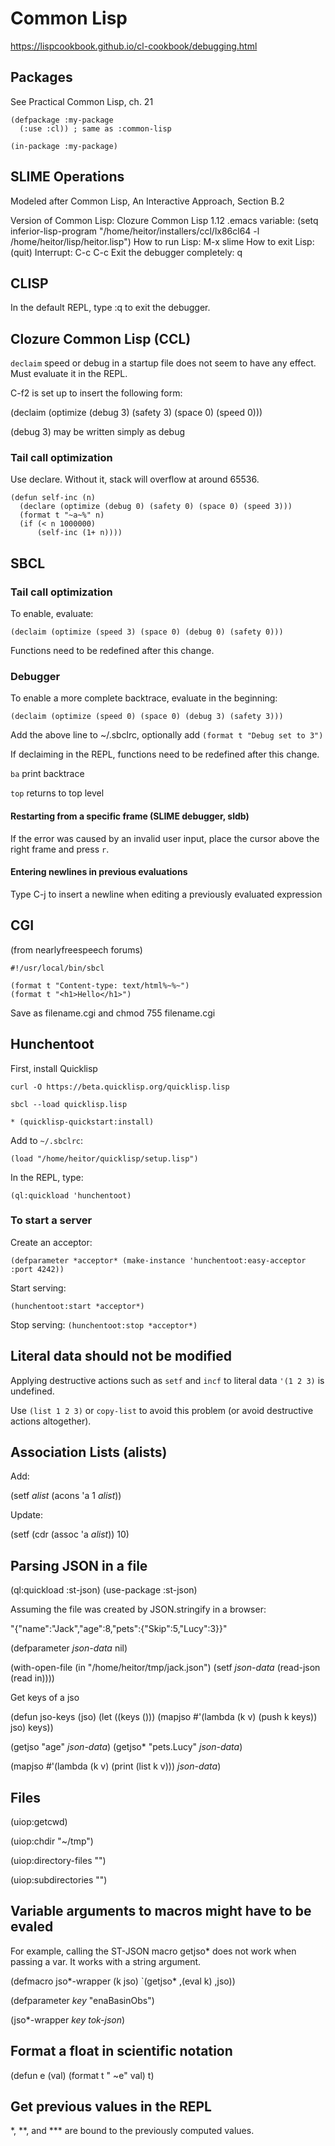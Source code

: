 # Common Lisp

https://lispcookbook.github.io/cl-cookbook/debugging.html

## Packages

See Practical Common Lisp, ch. 21

```
(defpackage :my-package
  (:use :cl)) ; same as :common-lisp

(in-package :my-package)
```

## SLIME Operations

Modeled after Common Lisp, An Interactive Approach, Section B.2

Version of Common Lisp: Clozure Common Lisp 1.12
.emacs variable: (setq inferior-lisp-program "/home/heitor/installers/ccl/lx86cl64 -l /home/heitor/lisp/heitor.lisp")
How to run Lisp: M-x slime
How to exit Lisp: (quit)
Interrupt: C-c C-c
Exit the debugger completely: q

## CLISP

In the default REPL, type :q to exit the debugger.

## Clozure Common Lisp (CCL)

`declaim` speed or debug in a startup file does not seem to have any effect. Must evaluate it in the REPL.

C-f2 is set up to insert the following form:

(declaim (optimize (debug 3) (safety 3) (space 0) (speed 0)))

(debug 3) may be written simply as debug

### Tail call optimization

Use declare. Without it, stack will overflow at around 65536.
```
(defun self-inc (n)
  (declare (optimize (debug 0) (safety 0) (space 0) (speed 3)))
  (format t "~a~%" n)
  (if (< n 1000000)
      (self-inc (1+ n))))
```

## SBCL

### Tail call optimization

To enable, evaluate:

`(declaim (optimize (speed 3) (space 0) (debug 0) (safety 0)))`

Functions need to be redefined after this change.

### Debugger

To enable a more complete backtrace, evaluate in the beginning:

`(declaim (optimize (speed 0) (space 0) (debug 3) (safety 3)))`

Add the above line to ~/.sbclrc, optionally add `(format t "Debug set to 3")`

If declaiming in the REPL, functions need to be redefined after this change.

`ba` print backtrace

`top` returns to top level

#### Restarting from a specific frame (SLIME debugger, sldb)

If the error was caused by an invalid user input, place the cursor above the right frame and press `r`.

#### Entering newlines in previous evaluations

Type C-j to insert a newline when editing a previously evaluated expression

## CGI

(from nearlyfreespeech forums)

```
#!/usr/local/bin/sbcl

(format t "Content-type: text/html%~%~")
(format t "<h1>Hello</h1>")
```

Save as filename.cgi and chmod 755 filename.cgi

## Hunchentoot

First, install Quicklisp

`curl -O https://beta.quicklisp.org/quicklisp.lisp`

`sbcl --load quicklisp.lisp`

`* (quicklisp-quickstart:install)`

Add to `~/.sbclrc`:

```
(load "/home/heitor/quicklisp/setup.lisp")
```

In the REPL, type:

`(ql:quickload 'hunchentoot)`

### To start a server

Create an acceptor:

`(defparameter *acceptor* (make-instance 'hunchentoot:easy-acceptor :port 4242))`

Start serving:

`(hunchentoot:start *acceptor*)`

Stop serving:
`(hunchentoot:stop *acceptor*)`

## Literal data should not be modified

Applying destructive actions such as `setf` and `incf` to literal data `'(1 2 3)` is undefined.

Use `(list 1 2 3)` or `copy-list` to avoid this problem (or avoid destructive actions altogether).

## Association Lists (alists)

Add:

(setf *alist* (acons 'a 1 *alist*))

Update:

(setf (cdr (assoc 'a *alist*)) 10)

## Parsing JSON in a file

(ql:quickload :st-json)
(use-package :st-json)

Assuming the file was created by JSON.stringify in a browser:

"{\"name\":\"Jack\",\"age\":8,\"pets\":{\"Skip\":5,\"Lucy\":3}}"

(defparameter *json-data* nil)

(with-open-file (in "/home/heitor/tmp/jack.json")
  (setf *json-data* (read-json (read in))))

Get keys of a jso

(defun jso-keys (jso)
   (let ((keys ()))
     (mapjso #'(lambda (k v) (push k keys)) jso)
     keys))

(getjso "age" *json-data*)
(getjso* "pets.Lucy" *json-data*)

(mapjso #'(lambda (k v) (print (list k v))) *json-data*)

## Files

(uiop:getcwd)

(uiop:chdir "~/tmp")

(uiop:directory-files "")

(uiop:subdirectories "")

## Variable arguments to macros might have to be evaled

For example, calling the ST-JSON macro getjso* does not work when passing a var. It works with a string argument.

(defmacro jso*-wrapper (k jso)
  `(getjso* ,(eval k) ,jso))

(defparameter *key* "enaBasinObs")

(jso*-wrapper *key* *tok-json*)

## Format a float in scientific notation

(defun e (val) (format t "  ~e" val) t)

## Get previous values in the REPL

*, **, and *** are bound to the previously computed values.